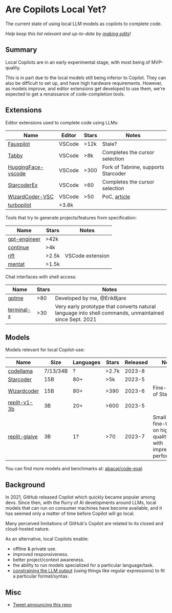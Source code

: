 # Are Copilots Local Yet?

The current state of using local LLM models as copilots to complete code.

*Help keep this list relevant and up-to-date by [making edits][edit]!*

[edit]: https://github.com/ErikBjare/are-copilots-local-yet/edit/master/README.md


## Summary

Local Copilots are in an early experimental stage, with most being of MVP-quality.

This is in part due to the local models still being inferior to Copilot. They can also be difficult to set up, and have high hardware requirements. However, as models improve, and editor extensions get developed to use them, we're expected to get a renaissance of code-completion tools.


## Extensions

Editor extensions used to complete code using LLMs:

| Name        | Editor | Stars | Notes   |
|-------------|--------|-------|---------|
| [Fauxpilot][fauxpilot]   | VSCode | >12k  | Stale?  |
| [Tabby][tabby] | VSCode | >8k | Completes the cursor selection  |
| [HuggingFace-vscode][hf-vscode] | VSCode | >300  | Fork of Tabnine, supports Starcoder |
| [StarcoderEx][sc-ex] | VSCode | >60   | Completes the cursor selection |
| [WizardCoder-VSC][wc-vsc] | VSCode | >50   | PoC, [article][wc-vsc-blog] |
| [turbopilot][turbopilot] | >3.8k |      |

[fauxpilot]: https://github.com/fauxpilot/fauxpilot
[tabby]: https://github.com/TabbyML/tabby
[hf-vscode]: https://github.com/huggingface/huggingface-vscode
[sc-ex]: https://github.com/Lisoveliy/StarCoderEx
[wc-vsc]: https://github.com/mzbac/wizardCoder-vsc
[wc-vsc-blog]: https://medium.com/@anchen.li/build-your-own-copliot-using-open-source-llm-ff9da556cb09
[turbopilot]: https://github.com/ravenscroftj/turbopilot


Tools that try to generate projects/features from specification:

| Name         | Stars | Notes   |
|--------------|-------|---------|
| [gpt-engineer][gpt-engineer] | >42k  |         |
| [continue][continue]     | >4k   |         |
| [rift][rift]         | >2.5k | VSCode extension |
| [mentat][mentat]       | >1.5k |         |

[gpt-engineer]: https://github.com/AntonOsika/gpt-engineer
[mentat]: https://github.com/biobootloader/mentat
[rift]: https://github.com/morph-labs/rift
[continue]: https://github.com/continuedev/continue


Chat interfaces with shell access:

| Name         | Stars | Notes   |
|--------------|-------|---------|
| [gptme][gptme] | >80 | Developed by me, @ErikBjare |
| [terminal-x][terminal-x] | >30 | Very early prototype that converts natural language into shell commands, unmaintained since Sept. 2021 |


[gptme]: https://github.com/ErikBjare/gptme
[terminal-x]: https://github.com/davidfant/terminal-x


## Models

Models relevant for local Copilot-use:

| Name        | Size | Languages | Stars | Released | Notes |
|-------------|------|-----------|-------|----------|-------|
| [codellama][codellama]   | 7/13/34B | ?        | >2.7k   | 2023-8  | |
| [Starcoder][starcoder]   | 15B | 80+        | >5k   | 2023-5  |       |
| [Wizardcoder][wc-v1] | 15B | 80+        | >390  | 2023-6  | Fine-tuning of Starcoder |
| [replit-v1-3b][replit-v1] | 3B | 20+        | >600  | 2023-5  |      |
| [replit-glaive][replit-glaive] | 3B | 1?        | >70   | 2023-7  | Small model fine-tuned on high-quality data, with impressive performance. |

You can find more models and benchmarks at: [abacaj/code-eval][code-eval].

[starcoder]: https://github.com/bigcode-project/starcoder
[wc-v1]: https://huggingface.co/WizardLM/WizardCoder-15B-V1.0
[replit-v1]: https://huggingface.co/replit/replit-code-v1-3b
[replit-glaive]: https://huggingface.co/sahil2801/replit-code-instruct-glaive
[code-eval]: https://github.com/abacaj/code-eval
[codellama]: https://github.com/facebookresearch/codellama

## Background

In 2021, GitHub released Copilot which quickly became popular among devs. Since then, with the flurry of AI developments around LLMs, local models that can run on consumer machines have become available, and it has seemed only a matter of time before Copilot will go local.

Many perceived limitations of GitHub's Copilot are related to its closed and cloud-hosted nature. 

As an alternative, local Copilots enable:

- offline & private use.
- improved responsiveness.
- better project/context awareness.
- the ability to run models specialized for a particular language/task.
- [constraining the LLM output](https://twitter.com/ErikBjare/status/1656731582001020928) (using things like regular expressions) to fit a particular format/syntax.

## Misc

 - [Tweet announcing this repo](https://twitter.com/ErikBjare/status/1681616666600394753)
